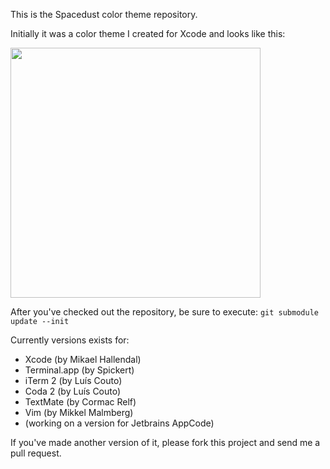 This is the Spacedust color theme repository.

Initially it was a color theme I created for Xcode and looks like this:

<img src="http://simplyhacking.com/images/posts/spacedust-xcode-theme.png" width="400" ALT=""/>

After you've checked out the repository, be sure to execute:
`git submodule update --init` 

Currently versions exists for:

* Xcode (by Mikael Hallendal)
* Terminal.app (by Spickert)
* iTerm 2 (by Luís Couto)
* Coda 2 (by Luís Couto)
* TextMate (by Cormac Relf)
* Vim (by Mikkel Malmberg)
* (working on a version for Jetbrains AppCode)

If you've made another version of it, please fork this project and send me a pull request.
